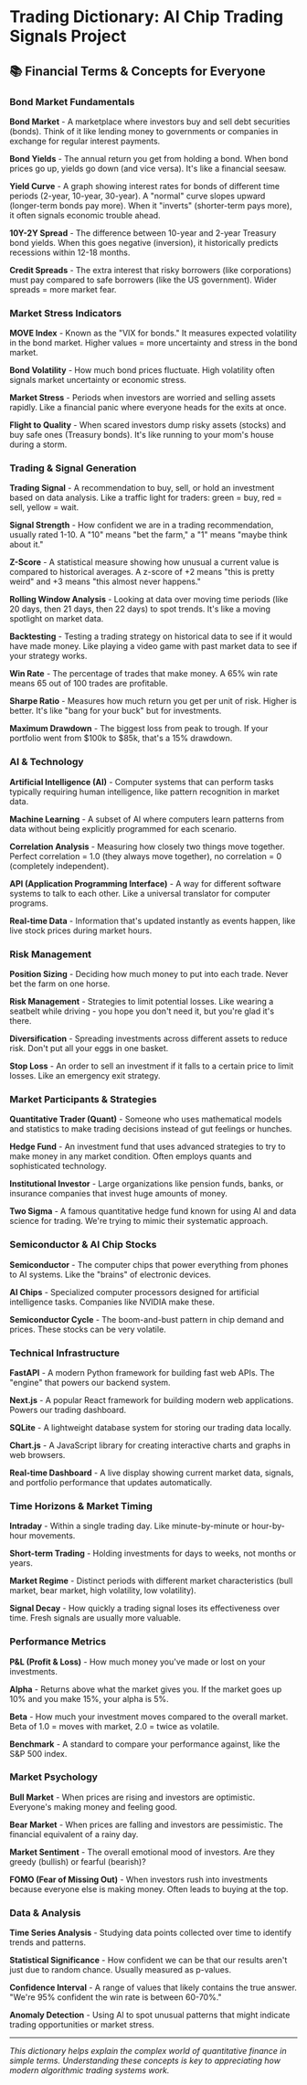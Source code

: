 # Trading Dictionary: AI Chip Trading Signals Project

## 📚 Financial Terms & Concepts for Everyone

### **Bond Market Fundamentals**

**Bond Market** - A marketplace where investors buy and sell debt securities (bonds). Think of it like lending money to governments or companies in exchange for regular interest payments.

**Bond Yields** - The annual return you get from holding a bond. When bond prices go up, yields go down (and vice versa). It's like a financial seesaw.

**Yield Curve** - A graph showing interest rates for bonds of different time periods (2-year, 10-year, 30-year). A "normal" curve slopes upward (longer-term bonds pay more). When it "inverts" (shorter-term pays more), it often signals economic trouble ahead.

**10Y-2Y Spread** - The difference between 10-year and 2-year Treasury bond yields. When this goes negative (inversion), it historically predicts recessions within 12-18 months.

**Credit Spreads** - The extra interest that risky borrowers (like corporations) must pay compared to safe borrowers (like the US government). Wider spreads = more market fear.

### **Market Stress Indicators**

**MOVE Index** - Known as the "VIX for bonds." It measures expected volatility in the bond market. Higher values = more uncertainty and stress in the bond market.

**Bond Volatility** - How much bond prices fluctuate. High volatility often signals market uncertainty or economic stress.

**Market Stress** - Periods when investors are worried and selling assets rapidly. Like a financial panic where everyone heads for the exits at once.

**Flight to Quality** - When scared investors dump risky assets (stocks) and buy safe ones (Treasury bonds). It's like running to your mom's house during a storm.

### **Trading & Signal Generation**

**Trading Signal** - A recommendation to buy, sell, or hold an investment based on data analysis. Like a traffic light for traders: green = buy, red = sell, yellow = wait.

**Signal Strength** - How confident we are in a trading recommendation, usually rated 1-10. A "10" means "bet the farm," a "1" means "maybe think about it."

**Z-Score** - A statistical measure showing how unusual a current value is compared to historical averages. A z-score of +2 means "this is pretty weird" and +3 means "this almost never happens."

**Rolling Window Analysis** - Looking at data over moving time periods (like 20 days, then 21 days, then 22 days) to spot trends. It's like a moving spotlight on market data.

**Backtesting** - Testing a trading strategy on historical data to see if it would have made money. Like playing a video game with past market data to see if your strategy works.

**Win Rate** - The percentage of trades that make money. A 65% win rate means 65 out of 100 trades are profitable.

**Sharpe Ratio** - Measures how much return you get per unit of risk. Higher is better. It's like "bang for your buck" but for investments.

**Maximum Drawdown** - The biggest loss from peak to trough. If your portfolio went from $100k to $85k, that's a 15% drawdown.

### **AI & Technology**

**Artificial Intelligence (AI)** - Computer systems that can perform tasks typically requiring human intelligence, like pattern recognition in market data.

**Machine Learning** - A subset of AI where computers learn patterns from data without being explicitly programmed for each scenario.

**Correlation Analysis** - Measuring how closely two things move together. Perfect correlation = 1.0 (they always move together), no correlation = 0 (completely independent).

**API (Application Programming Interface)** - A way for different software systems to talk to each other. Like a universal translator for computer programs.

**Real-time Data** - Information that's updated instantly as events happen, like live stock prices during market hours.

### **Risk Management**

**Position Sizing** - Deciding how much money to put into each trade. Never bet the farm on one horse.

**Risk Management** - Strategies to limit potential losses. Like wearing a seatbelt while driving - you hope you don't need it, but you're glad it's there.

**Diversification** - Spreading investments across different assets to reduce risk. Don't put all your eggs in one basket.

**Stop Loss** - An order to sell an investment if it falls to a certain price to limit losses. Like an emergency exit strategy.

### **Market Participants & Strategies**

**Quantitative Trader (Quant)** - Someone who uses mathematical models and statistics to make trading decisions instead of gut feelings or hunches.

**Hedge Fund** - An investment fund that uses advanced strategies to try to make money in any market condition. Often employs quants and sophisticated technology.

**Institutional Investor** - Large organizations like pension funds, banks, or insurance companies that invest huge amounts of money.

**Two Sigma** - A famous quantitative hedge fund known for using AI and data science for trading. We're trying to mimic their systematic approach.

### **Semiconductor & AI Chip Stocks**

**Semiconductor** - The computer chips that power everything from phones to AI systems. Like the "brains" of electronic devices.

**AI Chips** - Specialized computer processors designed for artificial intelligence tasks. Companies like NVIDIA make these.

**Semiconductor Cycle** - The boom-and-bust pattern in chip demand and prices. These stocks can be very volatile.

### **Technical Infrastructure**

**FastAPI** - A modern Python framework for building fast web APIs. The "engine" that powers our backend system.

**Next.js** - A popular React framework for building modern web applications. Powers our trading dashboard.

**SQLite** - A lightweight database system for storing our trading data locally.

**Chart.js** - A JavaScript library for creating interactive charts and graphs in web browsers.

**Real-time Dashboard** - A live display showing current market data, signals, and portfolio performance that updates automatically.

### **Time Horizons & Market Timing**

**Intraday** - Within a single trading day. Like minute-by-minute or hour-by-hour movements.

**Short-term Trading** - Holding investments for days to weeks, not months or years.

**Market Regime** - Distinct periods with different market characteristics (bull market, bear market, high volatility, low volatility).

**Signal Decay** - How quickly a trading signal loses its effectiveness over time. Fresh signals are usually more valuable.

### **Performance Metrics**

**P&L (Profit & Loss)** - How much money you've made or lost on your investments.

**Alpha** - Returns above what the market gives you. If the market goes up 10% and you make 15%, your alpha is 5%.

**Beta** - How much your investment moves compared to the overall market. Beta of 1.0 = moves with market, 2.0 = twice as volatile.

**Benchmark** - A standard to compare your performance against, like the S&P 500 index.

### **Market Psychology**

**Bull Market** - When prices are rising and investors are optimistic. Everyone's making money and feeling good.

**Bear Market** - When prices are falling and investors are pessimistic. The financial equivalent of a rainy day.

**Market Sentiment** - The overall emotional mood of investors. Are they greedy (bullish) or fearful (bearish)?

**FOMO (Fear of Missing Out)** - When investors rush into investments because everyone else is making money. Often leads to buying at the top.

### **Data & Analysis**

**Time Series Analysis** - Studying data points collected over time to identify trends and patterns.

**Statistical Significance** - How confident we can be that our results aren't just due to random chance. Usually measured as p-values.

**Confidence Interval** - A range of values that likely contains the true answer. "We're 95% confident the win rate is between 60-70%."

**Anomaly Detection** - Using AI to spot unusual patterns that might indicate trading opportunities or market stress.

---

*This dictionary helps explain the complex world of quantitative finance in simple terms. Understanding these concepts is key to appreciating how modern algorithmic trading systems work.*

